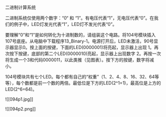 
二进制计算系统

二进制系统仅使用两个数字：“0“ 和 “1”。有电压代表“1”，无电压代表“0”。在我们的例子中，LED灯发光代表“1”，LED灯不发光代表“0”。

要理解“0”和“1”是如何转化为十进制数的，请组装这个电路。将104号模块插入107号底座。从电脑中下载程序13_Binary-1。电源打开后，LED未激活，90号显示器显示0。按上面的按键，下面的LED(0000001)将亮起，显示器上出现 1。再次按下按键，底部的第二个LED(0000010)亮起，显示器上出现数字 2。再按一次将生成一个3和代码0000011，以此类推（见图表）。按下方的按键，数字将减小。

104号模块共有七个LED。每个都有自己的“权重”（1、2、4、8、16、32、64等等），每个数都是前一个数的两倍。最低位是下方的LED(2^1=1)，最高位是上方的LED(2^6=64)。

![[094p1.jpg]]

![[094p2.png]]